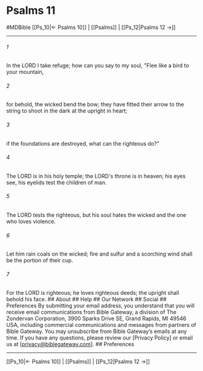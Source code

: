 # Psalms 11
#MDBible
[[Ps_10|← Psalms 10]] | [[Psalms]] | [[Ps_12|Psalms 12 →]]

***






###### 1 


In the LORD I take refuge; how can you say to my soul, "Flee like a bird to your mountain, 





###### 2 


for behold, the wicked bend the bow; they have fitted their arrow to the string to shoot in the dark at the upright in heart; 





###### 3 


if the foundations are destroyed, what can the righteous do?" 





###### 4 


The LORD is in his holy temple; the LORD's throne is in heaven; his eyes see, his eyelids test the children of man. 





###### 5 


The LORD tests the righteous, but his soul hates the wicked and the one who loves violence. 





###### 6 


Let him rain coals on the wicked; fire and sulfur and a scorching wind shall be the portion of their cup. 





###### 7 


For the LORD is righteous; he loves righteous deeds; the upright shall behold his face. ## About ## Help ## Our Network ## Social ## Preferences By submitting your email address, you understand that you will receive email communications from Bible Gateway, a division of The Zondervan Corporation, 3900 Sparks Drive SE, Grand Rapids, MI 49546 USA, including commercial communications and messages from partners of Bible Gateway. You may unsubscribe from Bible Gateway&rsquo;s emails at any time. If you have any questions, please review our [Privacy Policy] or email us at [privacy@biblegateway.com]. ## Preferences

***

[[Ps_10|← Psalms 10]] | [[Psalms]] | [[Ps_12|Psalms 12 →]]
